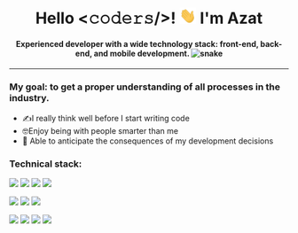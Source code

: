<div align="center">
<h1> Hello <𝚌𝚘𝚍𝚎𝚛𝚜/>! <img src="https://raw.githubusercontent.com/ABSphreak/ABSphreak/master/gifs/Hi.gif" width="30px"> I'm Azat</h1>
<h4 align="center">Experienced developer with a wide technology stack: front-end, back-end, and mobile development.
  <img  src="https://user-images.githubusercontent.com/112123487/192160627-2154d313-731e-4395-99ea-103290391bff.svg"
       alt="snake"/>
</div>

-----
### My goal: to get a proper understanding of all processes in the industry.

- ✍️I really think well before I start writing code
- 🤓Enjoy being with people smarter than me
- 💪 Able to anticipate the consequences of my development decisions

### Technical stack:
![](https://img.shields.io/badge/JavaScript-F7DF1E?style=for-the-badge&logo=javascript&logoColor=black) ![](https://img.shields.io/badge/React-20232A?style=for-the-badge&logo=react&logoColor=61DAFB) ![](https://img.shields.io/badge/Redux-593D88?style=for-the-badge&logo=redux&logoColor=white) ![](https://img.shields.io/badge/Redux_Saga-96CF76?style=for-the-badge&logo=redux-saga&logoColor=white) 

![](https://img.shields.io/badge/Ant_Design-DA595E?style=for-the-badge&logo=ant-design&logoColor=white) ![](https://img.shields.io/badge/styled--components-DB7093?style=for-the-badge&logo=styled-components&logoColor=white) ![](https://img.shields.io/badge/Material--UI-0081CB?style=for-the-badge&logo=material-ui&logoColor=white)

![](https://img.shields.io/badge/Apollo--Client-000000?style=for-the-badge&logo=apollo-client&logoColor=000000) ![](https://img.shields.io/badge/Apollo_Server-000000?style=for-the-badge&logo=apollo-server&logoColor=white)  ![](https://img.shields.io/badge/Node.js-43853D?style=for-the-badge&logo=node.js&logoColor=white) ![](https://img.shields.io/badge/Express.js-7E7E7E?style=for-the-badge&logo=express&logoColor=white)

